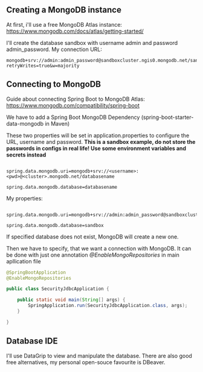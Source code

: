 ## Creating a MongoDB instance

At first, i'll use a free MongoDB Atlas instance: https://www.mongodb.com/docs/atlas/getting-started/

I'll create the database sandbox with username admin and password admin_password.
My connection URL: 

```url
mongodb+srv://admin:admin_password@sandboxcluster.ngis0.mongodb.net/sandbox?retryWrites=true&w=majority
```


## Connecting to MongoDB 
Guide about connecting Spring Boot to MongoDB Atlas: https://www.mongodb.com/compatibility/spring-boot

We have to add a Spring Boot MongoDB Dependency (spring-boot-starter-data-mongodb in Maven)

These two properties will be set in application.properties to configure the URL, username and password. 
**This is a sandbox example, do not store the passwords in configs in real life! Use some environment variables and secrets instead**

```properties

spring.data.mongodb.uri=mongodb+srv://<username>:<pwd>@<cluster>.mongodb.net/databasename

spring.data.mongodb.database=databasename
```

My properties:

```properties

spring.data.mongodb.uri=mongodb+srv://admin:admin_password@sandboxcluster.ngis0.mongodb.net/sandbox

spring.data.mongodb.database=sandbox
```

If specified database does not exist, MongoDB will create a new one.

Then we have to specify, that we want a connection with MongoDB. It can be done with just one annotation _@EnableMongoRepositories_ in main apllication file

```java
@SpringBootApplication
@EnableMongoRepositories

public class SecurityJdbcApplication {

	public static void main(String[] args) {
		SpringApplication.run(SecurityJdbcApplication.class, args);
	}

}
```

## Database IDE
I'll use DataGrip to view and manipulate the database. There are also good free alternatives, my personal open-souce favourite is DBeaver.